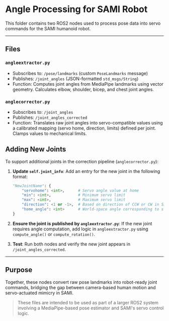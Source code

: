 # Angle Processing for SAMI Robot

This folder contains two ROS2 nodes used to process pose data into servo commands for the SAMI humanoid robot.

---

## Files

### `angleextractor.py`
- Subscribes to: `/pose/landmarks` (custom `PoseLandmarks` message)
- Publishes: `/joint_angles` (JSON-formatted `std_msgs/String`)
- Function: Computes joint angles from MediaPipe landmarks using vector geometry. Calculates elbow, shoulder, bicep, and chest joint angles.

### `anglecorrector.py`
- Subscribes to: `/joint_angles`
- Publishes: `/joint_angles_corrected`
- Function: Translates raw joint angles into servo-compatible values using a calibrated mapping (servo home, direction, limits) defined per joint. Clamps values to mechanical limits.

## Adding New Joints

To support additional joints in the correction pipeline (`anglecorrector.py`):

1. **Update `self.joint_info`**:
   Add an entry for the new joint in the following format:
   ```python
   "NewJointName": {
       "servohome": <int>,      # Servo angle value at home
       "min": <int>,            # Minimum servo limit
       "max": <int>,            # Maximum servo limit
       "direction": <1 or -1>,  # Based on direction of CCW or CW in SAMI's joint servo frame
       "home_angle": <int>      # World-space angle corresponding to servohome
   }
   ```

2. **Ensure the joint is published by `angleextractor.py`**:
   If the new joint requires angle computation, add logic in `angleextractor.py` using `compute_angle()` or `compute_rotation()`.

3. **Test**:
   Run both nodes and verify the new joint appears in `/joint_angles_corrected`.
---

## Purpose

Together, these nodes convert raw pose landmarks into robot-ready joint commands, bridging the gap between camera-based human motion and servo-actuated mimicry in SAMI.

> These files are intended to be used as part of a larger ROS2 system involving a MediaPipe-based pose estimator and SAMI's servo control logic.
